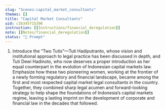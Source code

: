 ```yaml
---
slug: "Scenes:capital_market_consultants"
themes: []
title: "Capital Market Consultants"
uid: c3b345f15396
instruction: [[Instructions/financial_deregulation]]
note: [[Notes/financial_deregulation]]
status: "💬 Prompt"
---
```

1. Introduce the “Two Tutis”—Tuti Hadiputranto, whose vision and institutional approach to legal practice has been discussed in depth, and Tuti Dewi Hadinoto, who now deserves a proper introduction as her equal counterpart in the evolution of Indonesian capital markets law. Emphasize how these two pioneering women, working at the frontier of a newly forming regulatory and financial landscape, became among the first and most respected capital market legal consultants in the country. Together, they combined sharp legal acumen and forward-looking strategy to help shape the foundations of Indonesia’s capital markets regime, leaving a lasting imprint on the development of corporate and financial law in the decades that followed.
